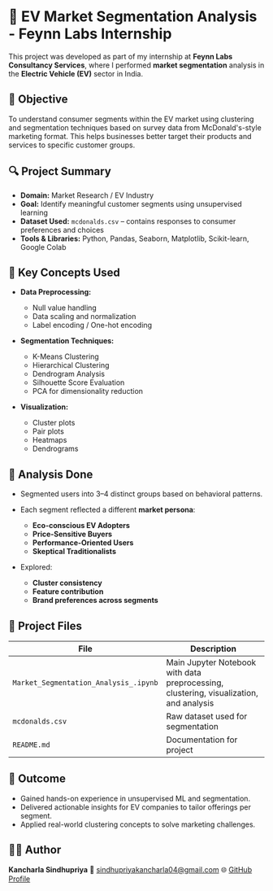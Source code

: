 # 🚗 EV Market Segmentation Analysis - Feynn Labs Internship

This project was developed as part of my internship at **Feynn Labs Consultancy Services**, where I performed **market segmentation** analysis in the **Electric Vehicle (EV)** sector in India.

## 📌 Objective

To understand consumer segments within the EV market using clustering and segmentation techniques based on survey data from McDonald's-style marketing format. This helps businesses better target their products and services to specific customer groups.


## 🔍 Project Summary

* **Domain:** Market Research / EV Industry
* **Goal:** Identify meaningful customer segments using unsupervised learning
* **Dataset Used:** `mcdonalds.csv` – contains responses to consumer preferences and choices
* **Tools & Libraries:** Python, Pandas, Seaborn, Matplotlib, Scikit-learn, Google Colab

## 🧠 Key Concepts Used

* **Data Preprocessing:**

  * Null value handling
  * Data scaling and normalization
  * Label encoding / One-hot encoding

* **Segmentation Techniques:**

  * K-Means Clustering
  * Hierarchical Clustering
  * Dendrogram Analysis
  * Silhouette Score Evaluation
  * PCA for dimensionality reduction

* **Visualization:**

  * Cluster plots
  * Pair plots
  * Heatmaps
  * Dendrograms

## 🧪 Analysis Done

* Segmented users into 3–4 distinct groups based on behavioral patterns.

* Each segment reflected a different **market persona**:

  * **Eco-conscious EV Adopters**
  * **Price-Sensitive Buyers**
  * **Performance-Oriented Users**
  * **Skeptical Traditionalists**

* Explored:

  * **Cluster consistency**
  * **Feature contribution**
  * **Brand preferences across segments**


## 🧾 Project Files

| File                                  | Description                                                                            |
| ------------------------------------- | -------------------------------------------------------------------------------------- |
| `Market_Segmentation_Analysis_.ipynb` | Main Jupyter Notebook with data preprocessing, clustering, visualization, and analysis |
| `mcdonalds.csv`                       | Raw dataset used for segmentation                                                      |
| `README.md`                           | Documentation for project                                                              |


## 🎯 Outcome

* Gained hands-on experience in unsupervised ML and segmentation.
* Delivered actionable insights for EV companies to tailor offerings per segment.
* Applied real-world clustering concepts to solve marketing challenges.



## 🧑‍💻 Author

**Kancharla Sindhupriya**
📧 [sindhupriyakancharla04@gmail.com](mailto:sindhupriyakancharla04@gmail.com)
🌐 [GitHub Profile](https://github.com/KancharlaSindhupriya)


